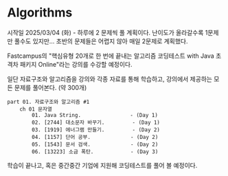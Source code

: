 # Algorithms

시작일 2025/03/04 (화) - 하루에 2 문제씩 풀 계획이다.
난이도가 올라갈수록 1문제만 풀수도 있지만... 초반의 문제들은 어렵지 않아 매일 2문제로 계획했다.

Fastcampus의 "핵심유형 20개로 한 번에 끝내는 알고리즘 코딩테스트 with Java 초격차 패키지 Online"라는 강의를 수강할 예정이다.

일단 자료구조와 알고리즘을 강의와 각종 자료를 통해 학습하고, 강의에서 제공하는 모든 문제를 풀어본다. (약 300개)
    
    part 01. 자료구조와 알고리즘 #1
        ch 01 문자열
            01. Java String.                - (Day 1)
            02. [2744] 대소문자 바꾸기.         - (Day 1)
            03. [1919] 에너그램 만들기.         - (Day 2)
            04. [1157] 단어 공부.             - (Day 2)
            05. [1543] 문서 검색.             - (Day 2)
            06. [13223] 소금 폭탄.            - (Day 3)


학습이 끝나고, 혹은 중간중간 기업에 지원해 코딩테스트를 풀어 볼 예정이다.




